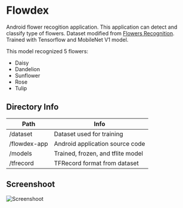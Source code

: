 # Flowdex
Android flower recogition application. This application can detect and classify type of flowers.
Dataset modified from [Flowers Recognition](kaggle.com/alxmamaev/flowers-recognition). Trained with Tensorflow and MobileNet V1 model.

This model recognized 5 flowers:
- Daisy
- Dandelion
- Sunflower
- Rose
- Tulip

## Directory Info

| Path | Info |
| ------ | ------ |
| /dataset | Dataset used for training |
| /flowdex-app | Android application source code |
| /models | Trained, frozen, and tflite model |
| /tfrecord | TFRecord format from dataset |

## Screenshoot
![Screenshoot](https://media.giphy.com/media/QTaQTQlbFwtwG3Nw5v/giphy.gif)
